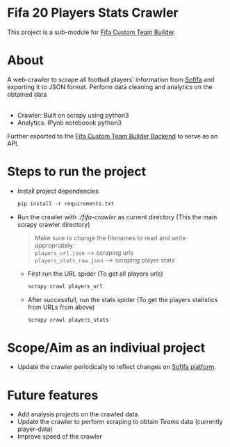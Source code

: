 # Fifa 20 Players Stats Crawler

This project is a sub-module for [Fifa Custom Team Builder](https://github.com/sauravhiremath/fifa).<br>

# About

A web-crawler to scrape all football players' information from [Sofifa](https://sofifa.com/players) and exporting it to JSON format. Perform data cleaning and analytics on the obtained data<br><br>

* Crawler: Built on scrapy using python3
* Analytics: IPynb noteboook python3

Further exported to the [Fifa Custom Team Builder Backend](https://github.com/sauravhiremath/fifa-api) to serve as an API.

# Steps to run the project


* Install project dependencies <br>
    ```python
    pip install -r requirements.txt
    ```

* Run the crawler with _./fifa-crawler_ as current directory (This the main scrapy crawler directory)
    > Make sure to change the filenames to read and write appropriately: <br>
    > `players_url.json` --> scraping urls <br>
    > `players_stats_raw.json` --> scraping player stats

    * First run the URL spider (To get all players urls)
        ```python
        scrapy crawl players_url
        ```
    * After successfull, run the stats spider (To get the players statistics from URLs from above)
        ```python
        scrapy crawl players_stats
        ```



# Scope/Aim as an indiviual project

* Update the crawler periodically to reflect changes on [Sofifa platform](https://sofifa.com/players).

# Future features

* Add analysis projects on the crawled data.
* Update the crawler to perform scraping to obtain *Teams* data (currently player-data)
* Improve speed of the crawler

